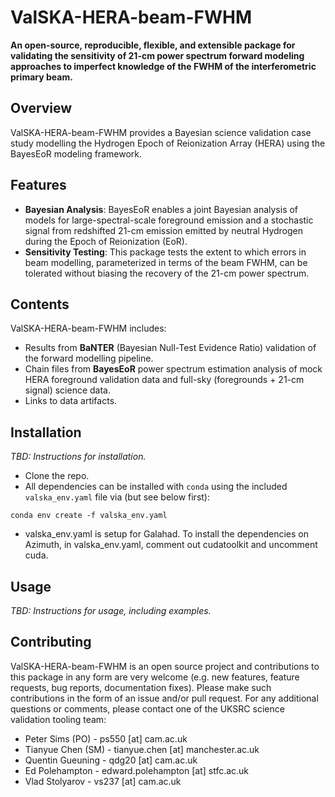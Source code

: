 # ValSKA-HERA-beam-FWHM

**An open-source, reproducible, flexible, and extensible package for validating the sensitivity of 21-cm power spectrum forward modeling approaches to imperfect knowledge of the FWHM of the interferometric primary beam.**

## Overview

ValSKA-HERA-beam-FWHM provides a Bayesian science validation case study modelling the Hydrogen Epoch of Reionization Array (HERA) using the BayesEoR modeling framework.

## Features

- **Bayesian Analysis**: BayesEoR enables a joint Bayesian analysis of models for large-spectral-scale foreground emission and a stochastic signal from redshifted 21-cm emission emitted by neutral Hydrogen during the Epoch of Reionization (EoR).
- **Sensitivity Testing**: This package tests the extent to which errors in beam modelling, parameterized in terms of the beam FWHM, can be tolerated without biasing the recovery of the 21-cm power spectrum.

## Contents

ValSKA-HERA-beam-FWHM includes:
- Results from **BaNTER** (Bayesian Null-Test Evidence Ratio) validation of the forward modelling pipeline.
- Chain files from **BayesEoR** power spectrum estimation analysis of mock HERA foreground validation data and full-sky (foregrounds + 21-cm signal) science data.
- Links to data artifacts.

## Installation

*TBD: Instructions for installation.*

 - Clone the repo.
 - All dependencies can be installed with `conda` using the included `valska_env.yaml` file via (but see below first):
```
conda env create -f valska_env.yaml
```
 - valska_env.yaml is setup for Galahad. To install the dependencies on Azimuth, in valska_env.yaml, comment out cudatoolkit and uncomment cuda.


## Usage

*TBD: Instructions for usage, including examples.*

## Contributing

ValSKA-HERA-beam-FWHM is an open source project and contributions to this package in any form are very welcome (e.g. new features, feature requests, bug reports, documentation fixes). Please make such contributions in the form of an issue and/or pull request. For any additional questions or comments, please contact one of the UKSRC science validation tooling team:
 - Peter Sims (PO) - ps550 [at] cam.ac.uk
 - Tianyue Chen (SM) - tianyue.chen [at] manchester.ac.uk
 - Quentin Gueuning - qdg20 [at] cam.ac.uk
 - Ed Polehampton - edward.polehampton [at] stfc.ac.uk
 - Vlad Stolyarov - vs237 [at] cam.ac.uk
